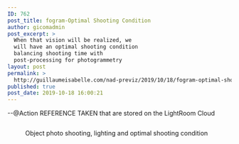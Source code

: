 ```yaml
---
ID: 762
post_title: fogram-Optimal Shooting Condition
author: gicomadmin
post_excerpt: >
  When that vision will be realized, we
  will have an optimal shooting condition
  balancing shooting time with
  post-processing for photogrammetry
layout: post
permalink: >
  http://guillaumeisabelle.com/nad-previz/2019/10/18/fogram-optimal-shooting-condition/
published: true
post_date: 2019-10-18 16:00:21
---
```

<!-- wp:block-lab/stc-vision-block {"vision":"When that vision will be realized, we will have an optimal shooting condition balancing shooting time with post-processing for photogrammetry","dtdue":"201001"} /-->

<!-- wp:block-lab/stc-vision-block {"vision":"Present pictures that inspire further construction of what might be created later","dtdue":"191022","mmottrend":"Getting better"} /-->

<!-- wp:paragraph -->

--@Action REFERENCE TAKEN that are stored on the LightRoom Cloud

<!-- /wp:paragraph -->

<!-- wp:image {"id":772} --><figure class="wp-block-image">

<img src="http://guillaumeisabelle.com/nad-previz/wp-content/uploads/sites/19/2019/10/image-43-886x1024.png" alt="" class="wp-image-772" /><figcaption>Object photo shooting, lighting and optimal shooting condition</figcaption></figure> <!-- /wp:image -->